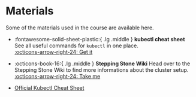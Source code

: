 # Materials

Some of the materials used in the course are available here.

-   :fontawesome-solid-sheet-plastic:{ .lg .middle } __kubectl cheat sheet__ See all useful commands for `kubectl` in one place.  
    [:octicons-arrow-right-24: Get it](../assets/docs/kubectl_cheat_sheet.pdf)

-   :octicons-book-16:{ .lg .middle } __Stepping Stone Wiki__ Head over to the Stepping Stone Wiki to find more informations about the cluster setup.  
    [:octicons-arrow-right-24: Take me](https://wiki.golog.ch/)


- [Official Kubectl Cheat Sheet](https://kubernetes.io/docs/reference/kubectl/cheatsheet/)